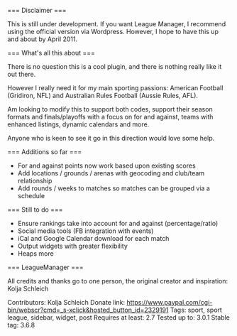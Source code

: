 === Disclaimer ===

This is still under development. If you want League Manager, I recommend using the official version via Wordpress. However, I hope to have this up and about by April 2011.

=== What's all this about ===

There is no question this is a cool plugin, and there is nothing really like it out there.

However I really need it for my main sporting passions: American Football (Gridiron, NFL) and Australian Rules Football (Aussie Rules, AFL).

Am looking to modify this to support both codes, support their season formats and finals/playoffs with a focus on for and against, teams with enhanced listings, dynamic calendars and more.

Anyone who is keen to see it go in this direction would love some help.

=== Additions so far ===

- For and against points now work based upon existing scores
- Add locations / grounds / arenas with geocoding and club/team relationship
- Add rounds / weeks to matches so matches can be grouped via a schedule

=== Still to do ===

- Ensure rankings take into account for and against (percentage/ratio)
- Social media tools (FB integration with events)
- iCal and Google Calendar download for each match
- Output widgets with greater flexibility
- Heaps more

=== LeagueManager ===

All credits and thanks go to one person, the original creator and inspiration: Kolja Schleich 

Contributors: Kolja Schleich
Donate link: https://www.paypal.com/cgi-bin/webscr?cmd=_s-xclick&hosted_button_id=2329191
Tags: sport, sport league, sidebar, widget, post
Requires at least: 2.7
Tested up to: 3.0.1
Stable tag: 3.6.8